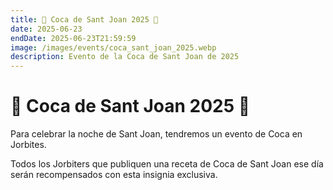 ```yaml
---
title: 🥧 Coca de Sant Joan 2025 🥧
date: 2025-06-23
endDate: 2025-06-23T21:59:59
image: /images/events/coca_sant_joan_2025.webp
description: Evento de la Coca de Sant Joan de 2025
---
```


# 🥧 Coca de Sant Joan 2025 🥧

Para celebrar la noche de Sant Joan, tendremos un evento de Coca en Jorbites.

Todos los Jorbiters que publiquen una receta de Coca de Sant Joan ese día serán recompensados con esta insignia exclusiva.
